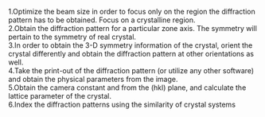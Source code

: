 
1.Optimize the beam size in order to focus only on the region the diffraction pattern has to be obtained. Focus on a crystalline region.<br>
2.Obtain the diffraction pattern for a particular zone axis. The symmetry will pertain to the symmetry of real crystal.<br>
3.In order to obtain the 3-D symmetry information of the crystal, orient the crystal differently and obtain the diffraction pattern at other orientations as well.<br> 
4.Take the print-out of the diffraction pattern (or utilize any other software) and obtain the physical parameters from the image.<br>
5.Obtain the camera constant and from the (hkl) plane, and calculate the lattice parameter of the crystal.<br>
6.Index the diffraction patterns using the similarity of crystal systems
